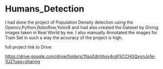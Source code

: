 # Humans_Detection
I had done the project of Population Density detection using the Opencv,Python,Roboflow,Yolov8 and had also created the Dataset by Giving images taken in Real World by me. I also manually Annotated the images for Train Set in such a way the accuracy of the project is high.

full project link to Drive

https://drive.google.com/drive/folders/1fgqZdtrhhsy4rgF5CCHGQxynJo1e-1U2?usp=sharing

